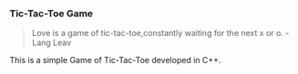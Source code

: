 ### Tic-Tac-Toe Game

> Love is a game of tic-tac-toe,constantly waiting for the next x or o. -Lang Leav

This is a simple Game of Tic-Tac-Toe developed in C++.



